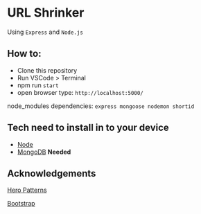 # URL Shrinker

Using `Express` and `Node.js`

## How to:

* Clone this repository
* Run VSCode > Terminal
* npm run `start`
* open browser type: `http://localhost:5000/`

node_modules dependencies:
`
express
mongoose
nodemon
shortid
`

## Tech need to install in to your device
*  [Node](https://nodejs.org/en/)
*  [MongoDB](https://www.mongodb.com/try/download/community) **Needed**


## Acknowledgements
[Hero Patterns](https://www.heropatterns.com/)

[Bootstrap](https://getbootstrap.com/)
